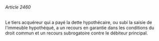 ###### Article 2460

Le tiers acquéreur qui a payé la dette hypothécaire, ou subi la saisie de l'immeuble hypothéqué, a un recours en garantie dans les conditions du droit commun et un recours subrogatoire contre le débiteur principal.


